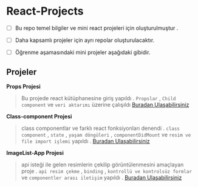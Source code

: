# React-Projects

 

 - [ ] Bu repo temel bilgiler ve  mini react projeleri için
       oluşturulmuştur .
 - [ ]  Daha kapsamlı projeler için ayrı repolar
       oluşturulacaktır.
       
 - [ ] Öğrenme aşamasındaki mini projeler aşağıdaki gibidir.

## Projeler

**Props Projesi**
> Bu projede react kütüphanesine giriş yapıldı .
> `Propslar` , `Child component` ve `veri aktarımı` üzerine çalışıldı
[Buradan Ulaşabilirsiniz](https://github.com/sedatbilece/React-Projects/tree/master/props)



**Class-component Projesi**
> class componentlar ve farklı react fonksiyonları denendi .
> `class component` , `state` , `yaşam döngüleri` , `componentDidMount`  ve `resim ve file import işlemi`  yapıldı .
[Buradan Ulaşabilirsiniz](https://github.com/sedatbilece/React-Projects/tree/master/class-component )


**ImageList-App Projesi**
> api isteği ile gelen resimlerin çekilip görüntülenmesini amaçlayan proje .
> `api resim çekme` , `binding` , `kontrollü ve kontrolsüz formlar` ve `componentler arası iletişim`   yapıldı .
[Buradan Ulaşabilirsiniz](https://github.com/sedatbilece/React-Projects/tree/master/imagelist-app)





        
